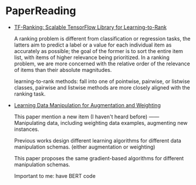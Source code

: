 # PaperReading


- [TF-Ranking: Scalable TensorFlow Library for Learning-to-Rank](https://arxiv.org/pdf/1812.00073.pdf)

  A ranking problem is different from classification or regression tasks, the latters aim to predict a label or a value for each individual item as accurately as possible; the goal of the former is to sort the entire item list, with items of higher relevance being prioritized. In a ranking problem, we are more concerned with the relative order of the relevance of items than their absolute magnitudes.

  learning-to-rank methods: fall into one of pointwise, pairwise, or listwise classes, pairwise and listwise methods are more closely aligned with the ranking task.

- [Learning Data Manipulation for Augmentation and Weighting](https://arxiv.org/pdf/1910.12795.pdf)

  This paper mention a new item (I haven't heard before) —— Manipulating data, including weighting data examples, augmenting new instances.

  Previous works design different learning algorithms for different data manipulation schemas. (either augmentation or weighting)

  This paper proposes the same gradient-based algorithms for different manipulation schemas.

  Important to me: have BERT code

<!-- [An Alternative Cross Entropy Loss for Learning-to-Rank]() -->
